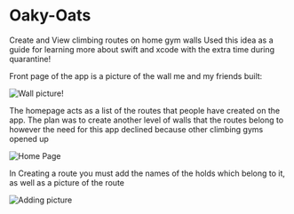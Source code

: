 # Oaky-Oats
Create and View climbing routes on home gym walls
Used this idea as a guide for learning more about swift and xcode with the extra time during quarantine!


Front page of the app is a picture of the wall me and my friends built:

![Wall picture!](https://i.imgur.com/cVr4U2g.png)

The homepage acts as a list of the routes that people have created on the app. The plan was to create another level of walls that the routes belong to
however the need for this app declined because other climbing gyms opened up

![Home Page](https://i.imgur.com/hPFY4WH.png1)

In Creating a route you must add the names of the holds which belong to it, as well as a picture of the route

![Adding picture](https://i.imgur.com/ApVUbel.png?1)


